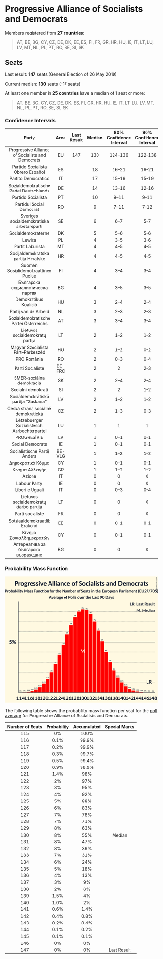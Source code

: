# Progressive Alliance of Socialists and Democrats

Members registered from **27 countries**:

> AT, BE, BG, CY, CZ, DE, DK, EE, ES, FI, FR, GR, HR, HU, IE, IT, LT, LU, LV, MT, NL, PL, PT, RO, SE, SI, SK

## Seats

Last result: **147** seats (General Election of 26 May 2019)

Current median: **130** seats (-17 seats)

At least one member in **25 countries** have a median of 1 seat or more:

> AT, BE, BG, CY, CZ, DE, DK, ES, FI, GR, HR, HU, IE, IT, LT, LU, LV, MT, NL, PL, PT, RO, SE, SI, SK

### Confidence Intervals

| Party | Area | Last Result | Median | 80% Confidence Interval | 90% Confidence Interval | 95% Confidence Interval | 99% Confidence Interval |
|:-----:|:----:|:-----------:|:------:|:-----------------------:|:-----------------------:|:-----------------------:|:-----------------------:|
| Progressive Alliance of Socialists and Democrats | EU | 147 | 130 | 124–136 | 122–138 | 121–139 | 118–142 |
| Partido Socialista Obrero Español | ES | | 18 | 16–21 | 16–21 | 15–21 | 14–22 |
| Partito Democratico | IT | | 17 | 15–19 | 15–19 | 15–20 | 14–21 |
| Sozialdemokratische Partei Deutschlands | DE | | 14 | 13–16 | 12–16 | 12–16 | 11–17 |
| Partido Socialista | PT | | 10 | 9–11 | 9–11 | 9–12 | 8–12 |
| Partidul Social Democrat | RO | | 9 | 7–11 | 7–12 | 7–12 | 7–13 |
| Sveriges socialdemokratiska arbetareparti | SE | | 6 | 6–7 | 5–7 | 5–7 | 5–8 |
| Socialdemokraterne | DK | | 5 | 5–6 | 5–6 | 5–6 | 5–7 |
| Lewica | PL | | 4 | 3–5 | 3–6 | 2–6 | 0–6 |
| Partit Laburista | MT | | 4 | 4–5 | 4–5 | 4–5 | 4–5 |
| Socijaldemokratska partija Hrvatske | HR | | 4 | 4–5 | 4–5 | 4–5 | 4–5 |
| Suomen Sosialidemokraattinen Puolue | FI | | 4 | 3–4 | 3–4 | 3–4 | 3–4 |
| Българска социалистическа партия | BG | | 4 | 3–5 | 3–5 | 3–5 | 3–5 |
| Demokratikus Koalíció | HU | | 3 | 2–4 | 2–4 | 2–4 | 2–5 |
| Partij van de Arbeid | NL | | 3 | 2–3 | 2–3 | 2–3 | 2–3 |
| Sozialdemokratische Partei Österreichs | AT | | 3 | 3–4 | 3–4 | 3–4 | 2–5 |
| Lietuvos socialdemokratų partija | LT | | 2 | 1–2 | 1–2 | 1–2 | 1–3 |
| Magyar Szocialista Párt–Párbeszéd | HU | | 2 | 1–2 | 0–2 | 0–3 | 0–3 |
| PRO România | RO | | 2 | 0–3 | 0–4 | 0–4 | 0–4 |
| Parti Socialiste | BE-FRC | | 2 | 2 | 2–3 | 2–3 | 2–3 |
| SMER–sociálna demokracia | SK | | 2 | 2–4 | 2–4 | 2–4 | 1–4 |
| Socialni demokrati | SI | | 2 | 2 | 1–2 | 1–3 | 1–3 |
| Sociāldemokrātiskā partija “Saskaņa” | LV | | 2 | 1–2 | 1–2 | 1–3 | 1–3 |
| Česká strana sociálně demokratická | CZ | | 2 | 1–3 | 0–3 | 0–3 | 0–4 |
| Lëtzebuerger Sozialistesch Aarbechterpartei | LU | | 1 | 1 | 1 | 1 | 1 |
| PROGRESĪVIE | LV | | 1 | 0–1 | 0–1 | 0–1 | 0–1 |
| Social Democrats | IE | | 1 | 0–1 | 0–1 | 0–1 | 0–1 |
| Socialistische Partij Anders | BE-VLG | | 1 | 1–2 | 1–2 | 1–2 | 1–2 |
| Δημοκρατικό Κόμμα | CY | | 1 | 0–1 | 0–1 | 0–1 | 0–1 |
| Κίνημα Αλλαγής | GR | | 1 | 1–2 | 1–2 | 1–2 | 1–2 |
| Azione | IT | | 0 | 0 | 0 | 0–4 | 0–4 |
| Labour Party | IE | | 0 | 0 | 0 | 0 | 0 |
| Liberi e Uguali | IT | | 0 | 0–3 | 0–4 | 0–4 | 0–4 |
| Lietuvos socialdemokratų darbo partija | LT | | 0 | 0 | 0 | 0 | 0–1 |
| Parti socialiste | FR | | 0 | 0 | 0 | 0 | 0 |
| Sotsiaaldemokraatlik Erakond | EE | | 0 | 0–1 | 0–1 | 0–1 | 0–1 |
| Κίνημα Σοσιαλδημοκρατών | CY | | 0 | 0–1 | 0–1 | 0–1 | 0–1 |
| Алтернатива за българско възраждане | BG | | 0 | 0 | 0 | 0 | 0 |

### Probability Mass Function

![Graph with seats probability mass function not yet produced](average-2020-07-31-seats-pmf-progressiveallianceofsocialistsanddemocrats.png "Seats Probability Mass Function")

The following table shows the probability mass function per seat for the [poll average](average-2020-07-31.html) for Progressive Alliance of Socialists and Democrats.

| Number of Seats | Probability | Accumulated | Special Marks |
|:---------------:|:-----------:|:-----------:|:-------------:|
| 115 | 0% | 100% |  |
| 116 | 0.1% | 99.9% |  |
| 117 | 0.2% | 99.9% |  |
| 118 | 0.3% | 99.7% |  |
| 119 | 0.5% | 99.4% |  |
| 120 | 0.9% | 98.9% |  |
| 121 | 1.4% | 98% |  |
| 122 | 2% | 97% |  |
| 123 | 3% | 95% |  |
| 124 | 4% | 92% |  |
| 125 | 5% | 88% |  |
| 126 | 6% | 83% |  |
| 127 | 7% | 78% |  |
| 128 | 7% | 71% |  |
| 129 | 8% | 63% |  |
| 130 | 8% | 55% | Median |
| 131 | 8% | 47% |  |
| 132 | 8% | 39% |  |
| 133 | 7% | 31% |  |
| 134 | 6% | 24% |  |
| 135 | 5% | 18% |  |
| 136 | 4% | 13% |  |
| 137 | 3% | 9% |  |
| 138 | 2% | 6% |  |
| 139 | 1.5% | 4% |  |
| 140 | 1.0% | 2% |  |
| 141 | 0.6% | 1.4% |  |
| 142 | 0.4% | 0.8% |  |
| 143 | 0.2% | 0.4% |  |
| 144 | 0.1% | 0.2% |  |
| 145 | 0.1% | 0.1% |  |
| 146 | 0% | 0% |  |
| 147 | 0% | 0% | Last Result |


